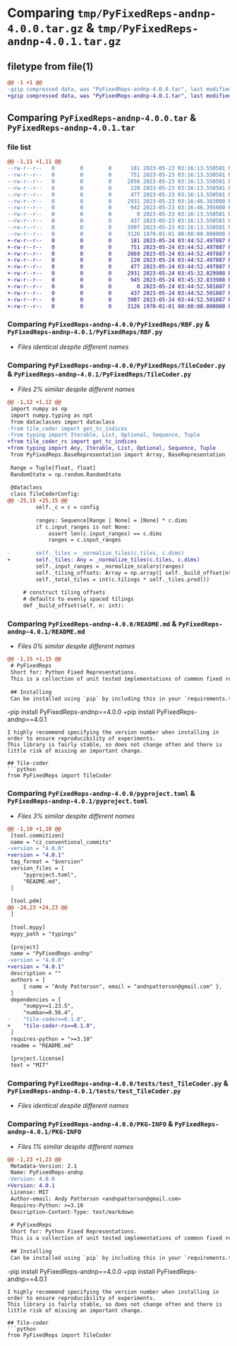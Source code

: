 # Comparing `tmp/PyFixedReps-andnp-4.0.0.tar.gz` & `tmp/PyFixedReps-andnp-4.0.1.tar.gz`

## filetype from file(1)

```diff
@@ -1 +1 @@
-gzip compressed data, was "PyFixedReps-andnp-4.0.0.tar", last modified: Tue May 23 03:16:48 2023, max compression
+gzip compressed data, was "PyFixedReps-andnp-4.0.1.tar", last modified: Wed May 24 03:45:34 2023, max compression
```

## Comparing `PyFixedReps-andnp-4.0.0.tar` & `PyFixedReps-andnp-4.0.1.tar`

### file list

```diff
@@ -1,11 +1,11 @@
--rw-r--r--   0        0        0      181 2023-05-23 03:16:13.550581 PyFixedReps-andnp-4.0.0/PyFixedReps/BaseRepresentation.py
--rw-r--r--   0        0        0      751 2023-05-23 03:16:13.550581 PyFixedReps-andnp-4.0.0/PyFixedReps/RBF.py
--rw-r--r--   0        0        0     2856 2023-05-23 03:16:13.550581 PyFixedReps-andnp-4.0.0/PyFixedReps/TileCoder.py
--rw-r--r--   0        0        0      220 2023-05-23 03:16:13.550581 PyFixedReps-andnp-4.0.0/PyFixedReps/__init__.py
--rw-r--r--   0        0        0      477 2023-05-23 03:16:13.550581 PyFixedReps-andnp-4.0.0/PyFixedReps/_jit.py
--rw-r--r--   0        0        0     2931 2023-05-23 03:16:46.383080 PyFixedReps-andnp-4.0.0/README.md
--rw-r--r--   0        0        0      942 2023-05-23 03:16:46.395080 PyFixedReps-andnp-4.0.0/pyproject.toml
--rw-r--r--   0        0        0        0 2023-05-23 03:16:13.550581 PyFixedReps-andnp-4.0.0/tests/__init__.py
--rw-r--r--   0        0        0      437 2023-05-23 03:16:13.550581 PyFixedReps-andnp-4.0.0/tests/test_RBF.py
--rw-r--r--   0        0        0     3907 2023-05-23 03:16:13.550581 PyFixedReps-andnp-4.0.0/tests/test_TileCoder.py
--rw-r--r--   0        0        0     3126 1970-01-01 00:00:00.000000 PyFixedReps-andnp-4.0.0/PKG-INFO
+-rw-r--r--   0        0        0      181 2023-05-24 03:44:52.497887 PyFixedReps-andnp-4.0.1/PyFixedReps/BaseRepresentation.py
+-rw-r--r--   0        0        0      751 2023-05-24 03:44:52.497887 PyFixedReps-andnp-4.0.1/PyFixedReps/RBF.py
+-rw-r--r--   0        0        0     2869 2023-05-24 03:44:52.497887 PyFixedReps-andnp-4.0.1/PyFixedReps/TileCoder.py
+-rw-r--r--   0        0        0      220 2023-05-24 03:44:52.497887 PyFixedReps-andnp-4.0.1/PyFixedReps/__init__.py
+-rw-r--r--   0        0        0      477 2023-05-24 03:44:52.497887 PyFixedReps-andnp-4.0.1/PyFixedReps/_jit.py
+-rw-r--r--   0        0        0     2931 2023-05-24 03:45:32.829988 PyFixedReps-andnp-4.0.1/README.md
+-rw-r--r--   0        0        0      945 2023-05-24 03:45:32.833988 PyFixedReps-andnp-4.0.1/pyproject.toml
+-rw-r--r--   0        0        0        0 2023-05-24 03:44:52.501887 PyFixedReps-andnp-4.0.1/tests/__init__.py
+-rw-r--r--   0        0        0      437 2023-05-24 03:44:52.501887 PyFixedReps-andnp-4.0.1/tests/test_RBF.py
+-rw-r--r--   0        0        0     3907 2023-05-24 03:44:52.501887 PyFixedReps-andnp-4.0.1/tests/test_TileCoder.py
+-rw-r--r--   0        0        0     3126 1970-01-01 00:00:00.000000 PyFixedReps-andnp-4.0.1/PKG-INFO
```

### Comparing `PyFixedReps-andnp-4.0.0/PyFixedReps/RBF.py` & `PyFixedReps-andnp-4.0.1/PyFixedReps/RBF.py`

 * *Files identical despite different names*

### Comparing `PyFixedReps-andnp-4.0.0/PyFixedReps/TileCoder.py` & `PyFixedReps-andnp-4.0.1/PyFixedReps/TileCoder.py`

 * *Files 2% similar despite different names*

```diff
@@ -1,12 +1,12 @@
 import numpy as np
 import numpy.typing as npt
 from dataclasses import dataclass
-from tile_coder import get_tc_indices
-from typing import Iterable, List, Optional, Sequence, Tuple
+from tile_coder_rs import get_tc_indices
+from typing import Any, Iterable, List, Optional, Sequence, Tuple
 from PyFixedReps.BaseRepresentation import Array, BaseRepresentation
 
 Range = Tuple[float, float]
 RandomState = np.random.RandomState
 
 @dataclass
 class TileCoderConfig:
@@ -25,15 +25,15 @@
         self._c = c = config
 
         ranges: Sequence[Range | None] = [None] * c.dims
         if c.input_ranges is not None:
             assert len(c.input_ranges) == c.dims
             ranges = c.input_ranges
 
-        self._tiles = _normalize_tiles(c.tiles, c.dims)
+        self._tiles: Any = _normalize_tiles(c.tiles, c.dims)
         self._input_ranges = _normalize_scalars(ranges)
         self._tiling_offsets: Array = np.array([ self._build_offset(ntl) for ntl in range(c.tilings) ])
         self._total_tiles = int(c.tilings * self._tiles.prod())
 
     # construct tiling offsets
     # defaults to evenly spaced tilings
     def _build_offset(self, n: int):
```

### Comparing `PyFixedReps-andnp-4.0.0/README.md` & `PyFixedReps-andnp-4.0.1/README.md`

 * *Files 0% similar despite different names*

```diff
@@ -1,15 +1,15 @@
 # PyFixedReps
 Short for: Python Fixed Representations.
 This is a collection of unit tested implementations of common fixed representations commonly used with linear (in features) RL systems.
 
 ## Installing
 Can be installed using `pip` by including this in your `requirements.txt`:
 ```
-pip install PyFixedReps-andnp==4.0.0
+pip install PyFixedReps-andnp==4.0.1
 ```
 I highly recommend specifying the version number when installing in order to ensure reproducibility of experiments.
 This library is fairly stable, so does not change often and there is little risk of missing an important change.
 
 ## Tile-coder
 ```python
 from PyFixedReps import TileCoder
```

### Comparing `PyFixedReps-andnp-4.0.0/pyproject.toml` & `PyFixedReps-andnp-4.0.1/pyproject.toml`

 * *Files 3% similar despite different names*

```diff
@@ -1,10 +1,10 @@
 [tool.commitizen]
 name = "cz_conventional_commits"
-version = "4.0.0"
+version = "4.0.1"
 tag_format = "$version"
 version_files = [
     "pyproject.toml",
     "README.md",
 ]
 
 [tool.pdm]
@@ -24,23 +24,23 @@
 ]
 
 [tool.mypy]
 mypy_path = "typings"
 
 [project]
 name = "PyFixedReps-andnp"
-version = "4.0.0"
+version = "4.0.1"
 description = ""
 authors = [
     { name = "Andy Patterson", email = "andnpatterson@gmail.com" },
 ]
 dependencies = [
     "numpy>=1.23.5",
     "numba>=0.56.4",
-    "tile-coder==0.1.0",
+    "tile-coder-rs==0.1.0",
 ]
 requires-python = ">=3.10"
 readme = "README.md"
 
 [project.license]
 text = "MIT"
```

### Comparing `PyFixedReps-andnp-4.0.0/tests/test_TileCoder.py` & `PyFixedReps-andnp-4.0.1/tests/test_TileCoder.py`

 * *Files identical despite different names*

### Comparing `PyFixedReps-andnp-4.0.0/PKG-INFO` & `PyFixedReps-andnp-4.0.1/PKG-INFO`

 * *Files 1% similar despite different names*

```diff
@@ -1,23 +1,23 @@
 Metadata-Version: 2.1
 Name: PyFixedReps-andnp
-Version: 4.0.0
+Version: 4.0.1
 License: MIT
 Author-email: Andy Patterson <andnpatterson@gmail.com>
 Requires-Python: >=3.10
 Description-Content-Type: text/markdown
 
 # PyFixedReps
 Short for: Python Fixed Representations.
 This is a collection of unit tested implementations of common fixed representations commonly used with linear (in features) RL systems.
 
 ## Installing
 Can be installed using `pip` by including this in your `requirements.txt`:
 ```
-pip install PyFixedReps-andnp==4.0.0
+pip install PyFixedReps-andnp==4.0.1
 ```
 I highly recommend specifying the version number when installing in order to ensure reproducibility of experiments.
 This library is fairly stable, so does not change often and there is little risk of missing an important change.
 
 ## Tile-coder
 ```python
 from PyFixedReps import TileCoder
```

